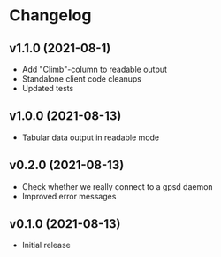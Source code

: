 # Changelog

## v1.1.0 (2021-08-1)

- Add "Climb"-column to readable output
- Standalone client code cleanups
- Updated tests

## v1.0.0 (2021-08-13)

- Tabular data output in readable mode

## v0.2.0 (2021-08-13)

- Check whether we really connect to a gpsd daemon
- Improved error messages

## v0.1.0 (2021-08-13)

- Initial release
